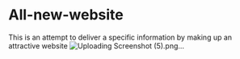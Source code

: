 # All-new-website
This is an attempt to deliver a specific information by making up an attractive website
![Uploading Screenshot (5).png…]()


